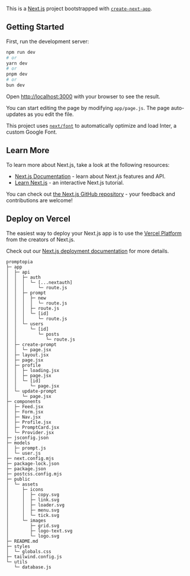 This is a [Next.js](https://nextjs.org/) project bootstrapped with [`create-next-app`](https://github.com/vercel/next.js/tree/canary/packages/create-next-app).

## Getting Started

First, run the development server:

```bash
npm run dev
# or
yarn dev
# or
pnpm dev
# or
bun dev
```

Open [http://localhost:3000](http://localhost:3000) with your browser to see the result.

You can start editing the page by modifying `app/page.js`. The page auto-updates as you edit the file.

This project uses [`next/font`](https://nextjs.org/docs/basic-features/font-optimization) to automatically optimize and load Inter, a custom Google Font.

## Learn More

To learn more about Next.js, take a look at the following resources:

- [Next.js Documentation](https://nextjs.org/docs) - learn about Next.js features and API.
- [Learn Next.js](https://nextjs.org/learn) - an interactive Next.js tutorial.

You can check out [the Next.js GitHub repository](https://github.com/vercel/next.js/) - your feedback and contributions are welcome!

## Deploy on Vercel

The easiest way to deploy your Next.js app is to use the [Vercel Platform](https://vercel.com/new?utm_medium=default-template&filter=next.js&utm_source=create-next-app&utm_campaign=create-next-app-readme) from the creators of Next.js.

Check out our [Next.js deployment documentation](https://nextjs.org/docs/deployment) for more details.

```
promptopia
├─ app
│  ├─ api
│  │  ├─ auth
│  │  │  └─ [...nextauth]
│  │  │     └─ route.js
│  │  ├─ prompt
│  │  │  ├─ new
│  │  │  │  └─ route.js
│  │  │  ├─ route.js
│  │  │  └─ [id]
│  │  │     └─ route.js
│  │  └─ users
│  │     └─ [id]
│  │        └─ posts
│  │           └─ route.js
│  ├─ create-prompt
│  │  └─ page.jsx
│  ├─ layout.jsx
│  ├─ page.jsx
│  ├─ profile
│  │  ├─ loading.jsx
│  │  ├─ page.jsx
│  │  └─ [id]
│  │     └─ page.jsx
│  └─ update-prompt
│     └─ page.jsx
├─ components
│  ├─ Feed.jsx
│  ├─ Form.jsx
│  ├─ Nav.jsx
│  ├─ Profile.jsx
│  ├─ PromptCard.jsx
│  └─ Provider.jsx
├─ jsconfig.json
├─ models
│  ├─ prompt.js
│  └─ user.js
├─ next.config.mjs
├─ package-lock.json
├─ package.json
├─ postcss.config.mjs
├─ public
│  └─ assets
│     ├─ icons
│     │  ├─ copy.svg
│     │  ├─ link.svg
│     │  ├─ loader.svg
│     │  ├─ menu.svg
│     │  └─ tick.svg
│     └─ images
│        ├─ grid.svg
│        ├─ logo-text.svg
│        └─ logo.svg
├─ README.md
├─ styles
│  └─ globals.css
├─ tailwind.config.js
└─ utils
   └─ database.js

```